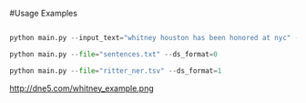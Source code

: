 #Usage Examples

```python

python main.py --input_text="whitney houston has been honored at nyc" --ds_format=0 --output_format="csv"

python main.py --file="sentences.txt" --ds_format=0

python main.py --file="ritter_ner.tsv" --ds_format=1

```

http://dne5.com/whitney_example.png
